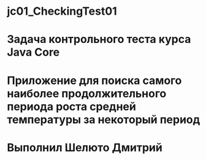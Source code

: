 # jc01_CheckingTest01
# Задача контрольного теста курса Java Core
# Приложение для поиска самого наиболее продолжительного периода роста средней температуры за некоторый период
# Выполнил Шелюто Дмитрий
